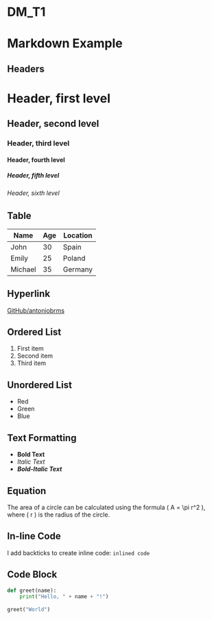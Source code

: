 # DM_T1

# Markdown Example

## Headers

# Header, first level
## Header, second level
### Header, third level
#### Header, fourth level
##### Header, fifth level
###### Header, sixth level

## Table

| Name     | Age | Location      |
|----------|-----|---------------|
| John     | 30  | Spain         |
| Emily    | 25  | Poland        |
| Michael  | 35  | Germany       |

## Hyperlink

[GitHub/antoniobrms](https://github.com/antoniobrms/DM_T1.git)

## Ordered List

1. First item
2. Second item
3. Third item

## Unordered List

- Red
- Green
- Blue

## Text Formatting

- **Bold Text**
- *Italic Text*
- ***Bold-Italic Text***

## Equation

The area of a circle can be calculated using the formula \( A = \pi r^2 \), where \( r \) is the radius of the circle.

## In-line Code

I add backticks to create inline code: `inlined code`

## Code Block

```python
def greet(name):
    print("Hello, " + name + "!")
    
greet("World")
